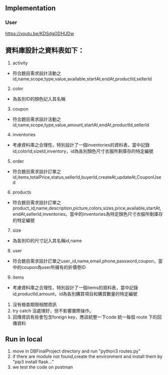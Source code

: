 
## Implementation
### User
https://youtu.be/KDSdgODHUDw

<!-- 資料庫設計 -->
## 資料庫設計之資料表如下：

1. activity
* 符合題目需求設計活動之id,name,scope,type,value,available,startAt,endAt,productId,sellerId

2. color
* 為各別ID的顏色記入其名稱

3. coupon
* 符合題目需求設計活動之id,name,scope,type,value,amount,startAt,endAt,productId,sellerId

4. inventories
* 考慮資料庫之合理性，特別設計了一個inventories的資料表，當中記錄id,colorId,sizeId,inventory，id為各別顏色尺寸衣服所剩庫存的特定編號

5. order
* 符合題目需求設計訂單之id,items,totalPrice,status,sellerId,buyerId,createAt,updateAt,CouponUsed

6. products
* 符合題目需求設計訂單之product_id,name,description,picture,colors,sizes,price,available,startAt,endAt,sellerId,inventories。當中的inventories為特定顏色尺寸衣服所剩庫存的特定編號

7. size
* 為各別ID的尺寸記入其名稱id,name

8. user
* 符合題目需求設計訂單之user_id,name,email,phone,password,coupon，當中的coupon為user所擁有的折價卷ID

9. items
*  考慮資料庫之合理性，特別設計了一個items的資料表，當中記錄id,productId,amount，id為各別購買項目和購買數量的特定編號


<!-- 待優化項目 -->
1. 沒有檢查期限相關資訊
2. try catch 沒處理好，但不影響實際操作。
3. 回傳資訊有些會包含foreign key，應該統整一下code 統一每個 route 下的回傳資料

## Run in local
1. move in DBFinalProject directory and run "python3 routes.py"
2. if there are module not found,create the environment and install them by "pip3 install flask..."
3. we test the code on postman
